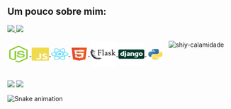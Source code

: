 ## Um pouco sobre mim: 
 <div>
  <a href="https://github.com/G-shiy">
  <img height="165em" src="https://github-readme-stats.vercel.app/api?username=G-shiy&show_icons=true&theme=dark&include_all_commits=true&count_private=true&border_radius=15"/>
  <img height="165em" src="https://github-readme-stats.vercel.app/api/top-langs/?username=G-shiy&layout=compact&langs_count=7&theme=dark&border_radius=15"/>
</div>
<div style="display: inline_block"><br>
  <img align="center" alt="shiy-node" height="40" width="50" src="https://raw.githubusercontent.com/devicons/devicon/master/icons/nodejs/nodejs-original.svg">
  <img align="center" alt="shiy-Js" height="30" width="40" src="https://raw.githubusercontent.com/devicons/devicon/master/icons/javascript/javascript-plain.svg">
  <img align="center" alt="shiy-React" height="30" width="40" src="https://raw.githubusercontent.com/devicons/devicon/master/icons/react/react-original.svg">
  <img align="center" alt="shiy-HTML" height="30" width="40" src="https://raw.githubusercontent.com/devicons/devicon/master/icons/html5/html5-original.svg">
  <img align="center" alt="shiy-Flask" height="60" width="60" src="https://raw.githubusercontent.com/devicons/devicon/master/icons/flask/flask-original-wordmark.svg">
  <img align="center" alt="shiy-django" height="50" width="60" src="https://raw.githubusercontent.com/devicons/devicon/master/icons/django/django-plain.svg">
  <img align="center" alt="shiy-Python" height="30" width="40" src="https://raw.githubusercontent.com/devicons/devicon/master/icons/python/python-original.svg">
  <img align="right" alt="shiy-calamidade" src="https://i.imgur.com/HbCXisJ.gif"  height="140em" width="140em">
</div>
  
  ##
  
<div> 
  <a href="https://instagram.com/G-shiy" target="_blank"><img src="https://img.shields.io/badge/-Instagram-%23E4405F?style=for-the-badge&logo=instagram&logoColor=white" target="_blank"></a>
 <a href="https://twitter.com/shiydaqui" target="_blank"><img src="https://img.shields.io/badge/Twitter-1DA1F2?style=for-the-badge&logo=twitter&logoColor=white" target="_blank"></a>
 	<!--<a href="https://www.twitch.tv/rafaballerinii" target="_blank"><img src="https://img.shields.io/badge/Twitch-9146FF?style=for-the-badge&logo=twitch&logoColor=white" target="_blank"></a>-->
 <!--<a href="https://discord.gg/" target="_blank"><img src="https://img.shields.io/badge/Discord-7289DA?style=for-the-badge&logo=discord&logoColor=white" target="_blank"></a> -->
  <!-- <a href = "><img src="https://img.shields.io/badge/-Gmail-%23333?style=for-the-badge&logo=gmail&logoColor=white" target="_blank"></a> -->
  <!-- <a href="" target="_blank"><img src="https://img.shields.io/badge/-LinkedIn-%230077B5?style=for-the-badge&logo=linkedin&logoColor=white" target="_blank"></a> -->
 
  ![Snake animation](https://github.com/G-shiy/G-shiy/blob/output/github-contribution-grid-snake.svg)
 
</div>
